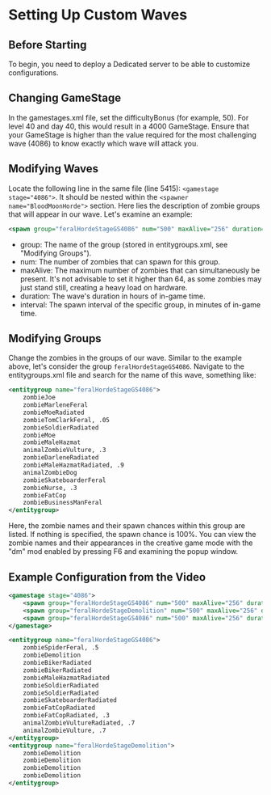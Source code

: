 # Setting Up Custom Waves

## Before Starting

To begin, you need to deploy a Dedicated server to be able to customize configurations.

## Changing GameStage

In the gamestages.xml file, set the difficultyBonus (for example, 50). For level 40 and day 40, this would result in a 4000 GameStage. Ensure that your GameStage is higher than the value required for the most challenging wave (4086) to know exactly which wave will attack you.

## Modifying Waves

Locate the following line in the same file (line 5415): `<gamestage stage="4086">`. It should be nested within the `<spawner name="BloodMoonHorde">` section. Here lies the description of zombie groups that will appear in our wave. Let's examine an example:

```xml
<spawn group="feralHordeStageGS4086" num="500" maxAlive="256" duration="4" interval="15"/>
```

- group: The name of the group (stored in entitygroups.xml, see "Modifying Groups").
- num: The number of zombies that can spawn for this group.
- maxAlive: The maximum number of zombies that can simultaneously be present. It's not advisable to set it higher than 64, as some zombies may just stand still, creating a heavy load on hardware.
- duration: The wave's duration in hours of in-game time.
- interval: The spawn interval of the specific group, in minutes of in-game time.

## Modifying Groups

Change the zombies in the groups of our wave. Similar to the example above, let's consider the group `feralHordeStageGS4086`. Navigate to the entitygroups.xml file and search for the name of this wave, something like:

```xml
<entitygroup name="feralHordeStageGS4086">
    zombieJoe
    zombieMarleneFeral
    zombieMoeRadiated
    zombieTomClarkFeral, .05
    zombieSoldierRadiated
    zombieMoe
    zombieMaleHazmat
    animalZombieVulture, .3
    zombieDarleneRadiated
    zombieMaleHazmatRadiated, .9
    animalZombieDog
    zombieSkateboarderFeral
    zombieNurse, .3
    zombieFatCop
    zombieBusinessManFeral
</entitygroup>
```

Here, the zombie names and their spawn chances within this group are listed. If nothing is specified, the spawn chance is 100%. You can view the zombie names and their appearances in the creative game mode with the "dm" mod enabled by pressing F6 and examining the popup window.

## Example Configuration from the Video

```xml
<gamestage stage="4086">
    <spawn group="feralHordeStageGS4086" num="500" maxAlive="256" duration="4" interval="15"/>
    <spawn group="feralHordeStageDemolition" num="500" maxAlive="256" duration="1" interval="10"/>
    <spawn group="feralHordeStageGS4086" num="500" maxAlive="256" duration="6" interval="15"/>
</gamestage>
```

```xml
<entitygroup name="feralHordeStageGS4086">
    zombieSpiderFeral, .5
    zombieDemolition
    zombieBikerRadiated
    zombieBikerRadiated
    zombieMaleHazmatRadiated
    zombieSoldierRadiated
    zombieSoldierRadiated
    zombieSkateboarderRadiated
    zombieFatCopRadiated
    zombieFatCopRadiated, .3
    animalZombieVultureRadiated, .7
    animalZombieVulture, .7
</entitygroup>
<entitygroup name="feralHordeStageDemolition">
    zombieDemolition
    zombieDemolition
    zombieDemolition
    zombieDemolition
</entitygroup>
```
